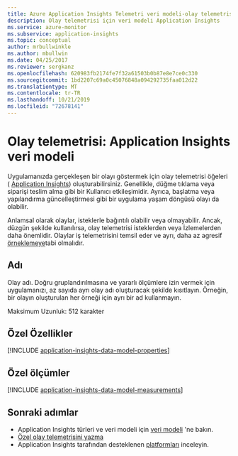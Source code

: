 ```yaml
---
title: Azure Application Insights Telemetri veri modeli-olay telemetrisi | Microsoft Docs
description: Olay telemetrisi için veri modeli Application Insights
ms.service: azure-monitor
ms.subservice: application-insights
ms.topic: conceptual
author: mrbullwinkle
ms.author: mbullwin
ms.date: 04/25/2017
ms.reviewer: sergkanz
ms.openlocfilehash: 620983fb2174fe7f32a61503b0b87e8e7ce0c330
ms.sourcegitcommit: 1bd2207c69a0c45076848a094292735faa012d22
ms.translationtype: MT
ms.contentlocale: tr-TR
ms.lasthandoff: 10/21/2019
ms.locfileid: "72678141"
---
```

# <a name="event-telemetry-application-insights-data-model"></a>Olay telemetrisi: Application Insights veri modeli

Uygulamanızda gerçekleşen bir olayı göstermek için olay telemetrisi öğeleri ( [Application Insights](../../azure-monitor/app/app-insights-overview.md)) oluşturabilirsiniz. Genellikle, düğme tıklama veya siparişi teslim alma gibi bir Kullanıcı etkileşimidir. Ayrıca, başlatma veya yapılandırma güncelleştirmesi gibi bir uygulama yaşam döngüsü olayı da olabilir. 

Anlamsal olarak olaylar, isteklerle bağıntılı olabilir veya olmayabilir. Ancak, düzgün şekilde kullanılırsa, olay telemetrisi isteklerden veya İzlemelerden daha önemlidir. Olaylar iş telemetrisini temsil eder ve ayrı, daha az agresif [örneklemeye](../../azure-monitor/app/api-filtering-sampling.md)tabi olmalıdır.

## <a name="name"></a>Adı

Olay adı. Doğru gruplandırılmasına ve yararlı ölçümlere izin vermek için uygulamanızı, az sayıda ayrı olay adı oluşturacak şekilde kısıtlayın. Örneğin, bir olayın oluşturulan her örneği için ayrı bir ad kullanmayın.

Maksimum Uzunluk: 512 karakter

## <a name="custom-properties"></a>Özel Özellikler

[!INCLUDE [application-insights-data-model-properties](../../../includes/application-insights-data-model-properties.md)]

## <a name="custom-measurements"></a>Özel ölçümler

[!INCLUDE [application-insights-data-model-measurements](../../../includes/application-insights-data-model-measurements.md)]

## <a name="next-steps"></a>Sonraki adımlar

- Application Insights türleri ve veri modeli için [veri modeli](data-model.md) 'ne bakın.
- [Özel olay telemetrisini yazma](../../azure-monitor/app/api-custom-events-metrics.md#trackevent)
- Application Insights tarafından desteklenen [platformları](../../azure-monitor/app/platforms.md) inceleyin.
